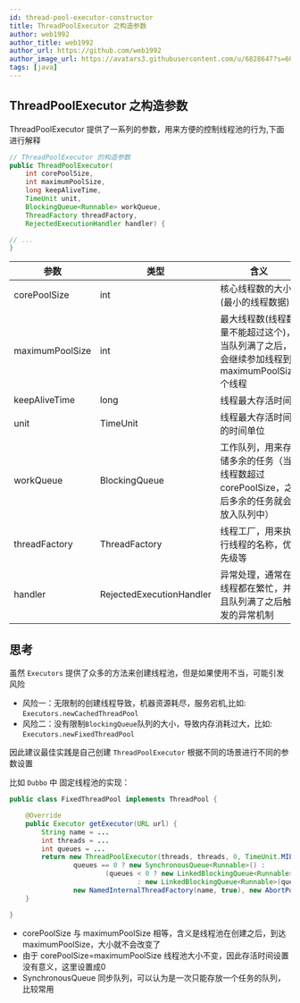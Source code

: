 ```yaml
---
id: thread-pool-executor-constructor
title: ThreadPoolExecutor 之构造参数
author: web1992
author_title: web1992
author_url: https://github.com/web1992
author_image_url: https://avatars3.githubusercontent.com/u/6828647?s=60&v=4
tags: [java]
---
```


## ThreadPoolExecutor 之构造参数

ThreadPoolExecutor 提供了一系列的参数，用来方便的控制线程池的行为,下面进行解释

<!--truncate-->

```java
// ThreadPoolExecutor 的构造参数
public ThreadPoolExecutor(
    int corePoolSize,
    int maximumPoolSize,
    long keepAliveTime,
    TimeUnit unit,
    BlockingQueue<Runnable> workQueue,
    ThreadFactory threadFactory,
    RejectedExecutionHandler handler) {

// ...
}
```

| 参数            | 类型                     | 含义                                                                                      |
| --------------- | ------------------------ | ----------------------------------------------------------------------------------------- |
| corePoolSize    | int                      | 核心线程数的大小(最小的线程数据)                                                          |
| maximumPoolSize | int                      | 最大线程数(线程数量不能超过这个)，当队列满了之后，会继续参加线程到 maximumPoolSize 个线程 |
| keepAliveTime   | long                     | 线程最大存活时间                                                                          |
| unit            | TimeUnit                 | 线程最大存活时间的时间单位                                                                |
| workQueue       | BlockingQueue            | 工作队列，用来存储多余的任务（当线程数超过corePoolSize，之后多余的任务就会放入队列中）    |
| threadFactory   | ThreadFactory            | 线程工厂，用来执行线程的名称，优先级等                                                    |
| handler         | RejectedExecutionHandler | 异常处理，通常在线程都在繁忙，并且队列满了之后触发的异常机制                              |

## 思考

虽然 `Executors` 提供了众多的方法来创建线程池，但是如果使用不当，可能引发风险

- 风险一：无限制的创建线程导致，机器资源耗尽，服务宕机,比如: `Executors.newCachedThreadPool`
- 风险二：没有限制`BlockingQueue`队列的大小，导致内存消耗过大，比如: `Executors.newFixedThreadPool`

因此建议最佳实践是自己创建 `ThreadPoolExecutor` 根据不同的场景进行不同的参数设置

比如 `Dubbo` 中 固定线程池的实现：

```java
public class FixedThreadPool implements ThreadPool {

    @Override
    public Executor getExecutor(URL url) {
        String name = ...
        int threads = ...
        int queues = ...
        return new ThreadPoolExecutor(threads, threads, 0, TimeUnit.MILLISECONDS,
                queues == 0 ? new SynchronousQueue<Runnable>() :
                        (queues < 0 ? new LinkedBlockingQueue<Runnable>()
                                : new LinkedBlockingQueue<Runnable>(queues)),
                new NamedInternalThreadFactory(name, true), new AbortPolicyWithReport(name, url));
    }

}
```

- corePoolSize 与 maximumPoolSize 相等，含义是线程池在创建之后，到达 maximumPoolSize，大小就不会改变了
- 由于 corePoolSize=maximumPoolSize 线程池大小不变，因此存活时间设置没有意义，这里设置成0
- SynchronousQueue 同步队列，可以认为是一次只能存放一个任务的队列，比较常用
